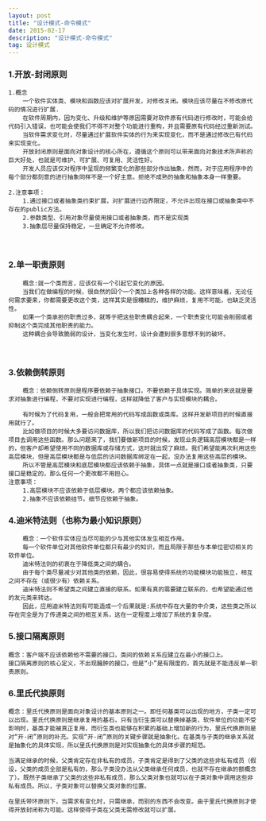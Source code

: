 ```yaml
---
layout: post
title: "设计模式-命令模式"
date: 2015-02-17
description: "设计模式-命令模式"
tag: 设计模式
---   
```




### 1.开放-封闭原则
    
    1.概念
        一个软件实体类、模块和函数应该对扩展开发，对修改关闭。模块应该尽量在不修改原代码的情况进行扩展.
        在软件周期内，因为变化、升级和维护等原因需要对软件原有代码进行修改时，可能会给代码引入错误，也可能会使我们不得不对整个功能进行重构，并且需要原有代码经过重新测试。
        当软件需求变化时，尽量通过扩展软件实体的行为来实现变化，而不是通过修改已有代码来实现变化。
        开放封闭原则是面向对象设计的核心所在，遵循这个原则可以带来面向对象技术所声称的巨大好处，也就是可维护、可扩展、可复用、灵活性好。
        开发人员应该仅对程序中呈现的频繁变化的那些部分作出抽象，然而，对于应用程序中的每个部分都刻意的进行抽象同样不是一个好主意。拒绝不成熟的抽象和抽象本身一样重要。
    
    2.注意事项：
        1.通过接口或者抽象类约束扩展，对扩展进行边界限定，不允许出现在接口或抽象类中不存在的public方法。
        2.参数类型、引用对象尽量使用接口或者抽象类，而不是实现类
        3.抽象层尽量保持稳定，一旦确定不允许修改。
　　    
### 2.单一职责原则
        概念:就一个类而言，应该仅有一个引起它变化的原因。
        当我们在做编程的时候，很自然的回个一个类加上各种各样的功能。这样意味着，无论任何需求要来，你都需要更改这个类，这样其实是很糟糕的，维护麻烦，复用不可能，也缺乏灵活性。
        如果一个类承担的职责过多，就等于把这些职责耦合起来，一个职责变化可能会削弱或者抑制这个类完成其他职责的能力。
        这种耦合会导致脆弱的设计，当变化发生时，设计会遭到很多意想不到的破坏。
　　
### 3.依赖倒转原则
        概念：依赖倒转原则是程序要依赖于抽象接口，不要依赖于具体实现。简单的来说就是要求对抽象进行编程，不要对实现进行编程，这样就降低了客户与实现模块的耦合。
        
        有时候为了代码复用，一般会把常用的代码写成函数或类库。这样开发新项目的时候直接用就行了。
        比如做项目的时候大多要访问数据库，所以我们把访问数据库的代码写成了函数。每次做项目去调用这些函数。那么问题来了，我们要做新项目的时候，发现业务逻辑高层模块都是一样的，但客户却希望使用不同的数据库或存储方式，这时就出现了麻烦。我们希望能再次利用这些高层模块，但是高层模块都是与低层的访问数据库绑定在一起，没办法复用这些高层的模块。
        所以不管是高层模块和底层模块都应该依赖于抽象，具体一点就是接口或者抽象类，只要接口是稳定的，那么任何一个更改都不用担心。
    注意事项：
        1.高层模块不应该依赖于低层模块。两个都应该依赖抽象。
        2.抽象不应该依赖结节。细节应依赖于抽象。

### 4.迪米特法则（也称为最小知识原则）
        概念：一个软件实体应当尽可能的少与其他实体发生相互作用。
        每一个软件单位对其他软件单位都只有最少的知识，而且局限于那些与本单位密切相关的软件单位。
        迪米特法则的初衷在于降低类之间的耦合。
        由于每个类尽量减少对其他类的依赖，因此，很容易使得系统的功能模块功能独立，相互之间不存在（或很少有）依赖关系。
        迪米特法则不希望类之间建立直接的联系。如果有真的需要建立联系的，也希望能通过他的友元类来转达。
        因此，应用迪米特法则有可能造成一个后果就是:系统中存在大量的中介类，这些类之所以存在完全是为了传递类之间的相互关系，这在一定程度上增加了系统的复杂度。

### 5.接口隔离原则
    概念：客户端不应该依赖他不需要的接口，类间的依赖关系应建立在最小的接口上。
    接口隔离原则的核心定义，不出现臃肿的接口，但是“小”是有限度的，首先就是不能违反单一职责原则。

### 6.里氏代换原则
    概念：里氏代换原则是面向对象设计的基本原则之一。即任何基类可以出现的地方，子类一定可以出现。里氏代换原则是继承复用的基石，只有当衍生类可以替换掉基类，软件单位的功能不受影响时，基类才能被真正复用，而衍生类也能够在积累的基础上增加新的行为，里氏代换原则是对“开-闭”原则的补充。实现“开-闭”原则的关键步骤就是抽象化。在基类与子类的继承关系就是抽象化的具体实现，所以里氏代换原则是对实现抽象化的具体步骤的规范。

    当满足继承的时候，父类肯定存在非私有的成员，子类肯定是得到了父类的这些非私有成员（假设，父类的成员全部是私有的，那么子类没办法从父类继承任何成员，也就不存在继承的额概念了）。既然子类继承了父类的这些非私有成员，那么父类对象也就可以在子类对象中调用这些非私有成员。所以，子类对象可以替换父类对象的位置。

    在里氏带环原则下，当需求有变化时，只需继承，而别的东西不会改变。由于里氏代换原则才使得开放封闭称为可能。这样使得子类在父类无需修改就可以扩展。　　
